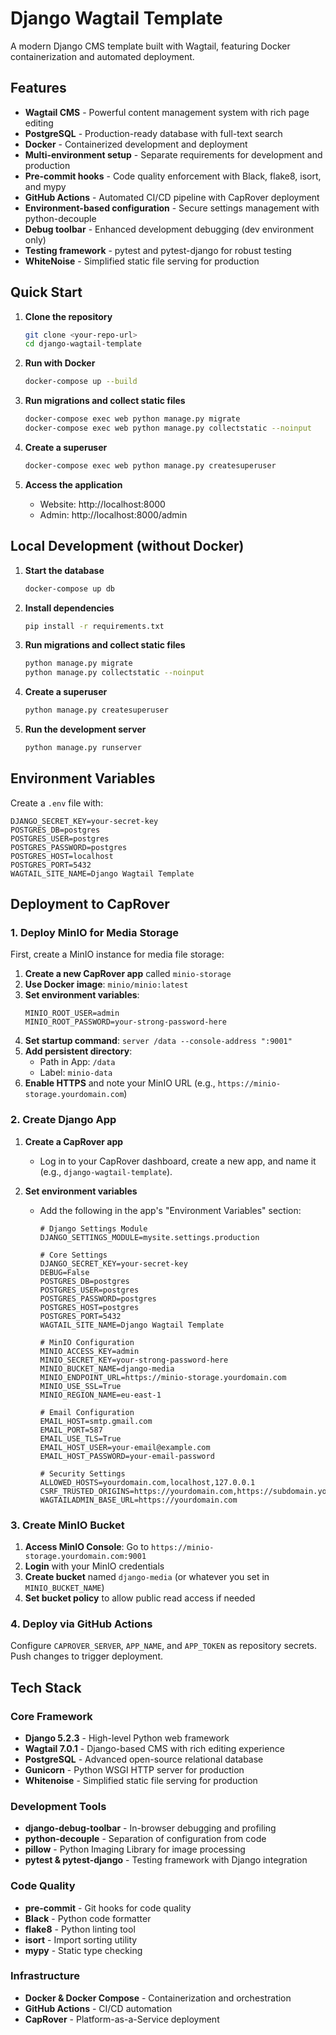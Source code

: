 # Django Wagtail Template

A modern Django CMS template built with Wagtail, featuring Docker containerization and automated deployment.

## Features

- **Wagtail CMS** - Powerful content management system with rich page editing
- **PostgreSQL** - Production-ready database with full-text search
- **Docker** - Containerized development and deployment
- **Multi-environment setup** - Separate requirements for development and production
- **Pre-commit hooks** - Code quality enforcement with Black, flake8, isort, and mypy
- **GitHub Actions** - Automated CI/CD pipeline with CapRover deployment
- **Environment-based configuration** - Secure settings management with python-decouple
- **Debug toolbar** - Enhanced development debugging (dev environment only)
- **Testing framework** - pytest and pytest-django for robust testing
- **WhiteNoise** - Simplified static file serving for production

## Quick Start

1. **Clone the repository**
   ```bash
   git clone <your-repo-url>
   cd django-wagtail-template
   ```

2. **Run with Docker**
   ```bash
   docker-compose up --build
   ```

3. **Run migrations and collect static files**
   ```bash
   docker-compose exec web python manage.py migrate
   docker-compose exec web python manage.py collectstatic --noinput
   ```

4. **Create a superuser**
   ```bash
   docker-compose exec web python manage.py createsuperuser
   ```

5. **Access the application**
   - Website: http://localhost:8000
   - Admin: http://localhost:8000/admin

## Local Development (without Docker)

1. **Start the database**
   ```bash
   docker-compose up db
   ```

2. **Install dependencies**
   ```bash
   pip install -r requirements.txt
   ```

3. **Run migrations and collect static files**
   ```bash
   python manage.py migrate
   python manage.py collectstatic --noinput
   ```

4. **Create a superuser**
   ```bash
   python manage.py createsuperuser
   ```

5. **Run the development server**
   ```bash
   python manage.py runserver
   ```

## Environment Variables

Create a `.env` file with:
```env
DJANGO_SECRET_KEY=your-secret-key
POSTGRES_DB=postgres
POSTGRES_USER=postgres
POSTGRES_PASSWORD=postgres
POSTGRES_HOST=localhost
POSTGRES_PORT=5432
WAGTAIL_SITE_NAME=Django Wagtail Template
```

## Deployment to CapRover

### 1. Deploy MinIO for Media Storage

First, create a MinIO instance for media file storage:

1. **Create a new CapRover app** called `minio-storage`
2. **Use Docker image**: `minio/minio:latest`
3. **Set environment variables**:
   ```env
   MINIO_ROOT_USER=admin
   MINIO_ROOT_PASSWORD=your-strong-password-here
   ```
4. **Set startup command**: `server /data --console-address ":9001"`
5. **Add persistent directory**:
   - Path in App: `/data`
   - Label: `minio-data`
6. **Enable HTTPS** and note your MinIO URL (e.g., `https://minio-storage.yourdomain.com`)

### 2. Create Django App

1. **Create a CapRover app**
   - Log in to your CapRover dashboard, create a new app, and name it (e.g., `django-wagtail-template`).

2. **Set environment variables**
   - Add the following in the app's "Environment Variables" section:
      ```env
      # Django Settings Module
      DJANGO_SETTINGS_MODULE=mysite.settings.production

      # Core Settings
      DJANGO_SECRET_KEY=your-secret-key
      DEBUG=False
      POSTGRES_DB=postgres
      POSTGRES_USER=postgres
      POSTGRES_PASSWORD=postgres
      POSTGRES_HOST=postgres
      POSTGRES_PORT=5432
      WAGTAIL_SITE_NAME=Django Wagtail Template

      # MinIO Configuration
      MINIO_ACCESS_KEY=admin
      MINIO_SECRET_KEY=your-strong-password-here
      MINIO_BUCKET_NAME=django-media
      MINIO_ENDPOINT_URL=https://minio-storage.yourdomain.com
      MINIO_USE_SSL=True
      MINIO_REGION_NAME=eu-east-1

      # Email Configuration
      EMAIL_HOST=smtp.gmail.com
      EMAIL_PORT=587
      EMAIL_USE_TLS=True
      EMAIL_HOST_USER=your-email@example.com
      EMAIL_HOST_PASSWORD=your-email-password

      # Security Settings
      ALLOWED_HOSTS=yourdomain.com,localhost,127.0.0.1
      CSRF_TRUSTED_ORIGINS=https://yourdomain.com,https://subdomain.yourdomain.com
      WAGTAILADMIN_BASE_URL=https://yourdomain.com
      ```

### 3. Create MinIO Bucket

1. **Access MinIO Console**: Go to `https://minio-storage.yourdomain.com:9001`
2. **Login** with your MinIO credentials
3. **Create bucket** named `django-media` (or whatever you set in `MINIO_BUCKET_NAME`)
4. **Set bucket policy** to allow public read access if needed

### 4. Deploy via GitHub Actions

Configure `CAPROVER_SERVER`, `APP_NAME`, and `APP_TOKEN` as repository secrets. Push changes to trigger deployment.

## Tech Stack

### Core Framework
- **Django 5.2.3** - High-level Python web framework
- **Wagtail 7.0.1** - Django-based CMS with rich editing experience
- **PostgreSQL** - Advanced open-source relational database
- **Gunicorn** - Python WSGI HTTP server for production
- **Whitenoise** - Simplified static file serving for production

### Development Tools
- **django-debug-toolbar** - In-browser debugging and profiling
- **python-decouple** - Separation of configuration from code
- **pillow** - Python Imaging Library for image processing
- **pytest & pytest-django** - Testing framework with Django integration

### Code Quality
- **pre-commit** - Git hooks for code quality
- **Black** - Python code formatter
- **flake8** - Python linting tool
- **isort** - Import sorting utility
- **mypy** - Static type checking

### Infrastructure
- **Docker & Docker Compose** - Containerization and orchestration
- **GitHub Actions** - CI/CD automation
- **CapRover** - Platform-as-a-Service deployment
